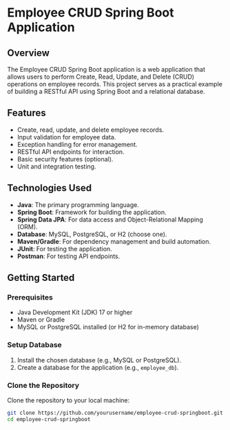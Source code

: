# Employee CRUD Spring Boot Application

## Overview

The Employee CRUD Spring Boot application is a web application that allows users to perform Create, Read, Update, and Delete (CRUD) operations on employee records. This project serves as a practical example of building a RESTful API using Spring Boot and a relational database.

## Features

- Create, read, update, and delete employee records.
- Input validation for employee data.
- Exception handling for error management.
- RESTful API endpoints for interaction.
- Basic security features (optional).
- Unit and integration testing.

## Technologies Used

- **Java**: The primary programming language.
- **Spring Boot**: Framework for building the application.
- **Spring Data JPA**: For data access and Object-Relational Mapping (ORM).
- **Database**: MySQL, PostgreSQL, or H2 (choose one).
- **Maven/Gradle**: For dependency management and build automation.
- **JUnit**: For testing the application.
- **Postman**: For testing API endpoints.

## Getting Started

### Prerequisites

- Java Development Kit (JDK) 17 or higher
- Maven or Gradle
- MySQL or PostgreSQL installed (or H2 for in-memory database)

### Setup Database

1. Install the chosen database (e.g., MySQL or PostgreSQL).
2. Create a database for the application (e.g., `employee_db`).

### Clone the Repository

Clone the repository to your local machine:

```bash
git clone https://github.com/yourusername/employee-crud-springboot.git
cd employee-crud-springboot

